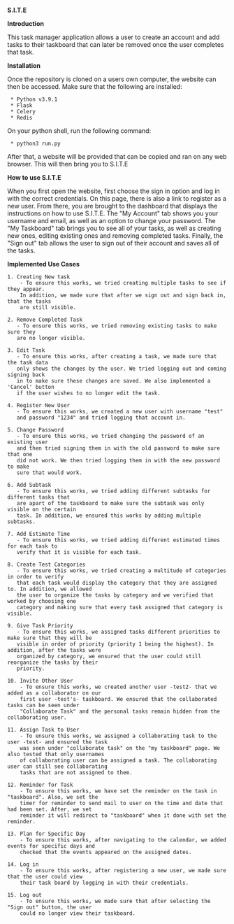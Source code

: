 **S.I.T.E**

**Introduction**

This task manager application allows a user to create an account and add tasks to their taskboard that can later be removed once the user completes that task. 

**Installation**

Once the repository is cloned on a users own computer, the website can then be accessed. Make sure that the following are installed:

     * Python v3.9.1
     * Flask
     * Celery 
     * Redis 

On your python shell, run the following command:

     * python3 run.py

After that, a website will be provided that can be copied and ran on any web browser. This will then bring you to S.I.T.E

**How to use S.I.T.E**

When you first open the website, first choose the sign in option and log in with the correct credentials. On this page, there is also a link to register as a new user. From there, you are brought to the dashboard that displays the instructions on how to use S.I.T.E. The "My Account" tab shows you your username and email, as well as an option to change your password. The "My Taskboard" tab brings you to see all of your tasks, as well as creating new ones, editing existing ones and removing completed tasks. Finally, the "Sign out" tab allows the user to sign out of their account and saves all of the tasks.

**Implemented Use Cases**

    1. Creating New task
        - To ensure this works, we tried creating multiple tasks to see if they appear. 
        In addition, we made sure that after we sign out and sign back in, that the tasks 
        are still visible.
   
    2. Remove Completed Task
       - To ensure this works, we tried removing existing tasks to make sure they 
       are no longer visible. 
 
    3. Edit Task
       - To ensure this works, after creating a task, we made sure that the task data 
       only shows the changes by the user. We tried logging out and coming signing back 
       in to make sure these changes are saved. We also implemented a 'Cancel' button 
       if the user wishes to no longer edit the task.  
  
    4. Register New User
       - To ensure this works, we created a new user with username "test" 
       and password "1234" and tried logging that account in. 

    5. Change Password
       - To ensure this works, we tried changing the password of an existing user 
       and then tried signing them in with the old password to make sure that one 
       did not work. We then tried logging them in with the new password to make 
       sure that would work.  
       
    6. Add Subtask
       - To ensure this works, we tried adding different subtasks for different tasks that
       are apart of the taskboard to make sure the subtask was only visible on the certain
       task. In addition, we ensured this works by adding multiple subtasks. 
       
    7. Add Estimate Time
       - To ensure this works, we tried adding different estimated times for each task to 
       verify that it is visible for each task.
       
    8. Create Test Categories
       - To ensure this works, we tried creating a multitude of categories in order to verify
       that each task would display the category that they are assigned to. In addition, we allowed 
       the user to organize the tasks by category and we verified that worked by choosing one
       category and making sure that every task assigned that category is visible.
       
    9. Give Task Priority
       - To ensure this works, we assigned tasks different priorities to make sure that they will be 
       visible in order of priority (priority 1 being the highest). In addition, after the tasks were 
       organized by category, we ensured that the user could still reorganize the tasks by their
       priority. 
       
    10. Invite Other User
        - To ensure this works, we created another user -test2- that we added as a collaborator on our 
        first user -test's- taskboard. We ensured that the collaborated tasks can be seen under 
        "Collaborate Task" and the personal tasks remain hidden from the collaborating user. 
        
    11. Assign Task to User
        - To ensure this works, we assigned a collaborating task to the user -test- and ensured the task 
        was seen under "collaborate task" on the "my taskboard" page. We also tested that only usernames 
        of collaborating user can be assigned a task. The collaborating user can still see collaborating 
        tasks that are not assigned to them.
        
    12. Reminder for Task
        - To ensure this works, we have set the reminder on the task in "taskboard". Also, we set the 
        timer for reminder to send mail to user on the time and date that had been set. After, we set 
        reminder it will redirect to "taskboard" when it done with set the reminder.
        
    13. Plan for Specific Day
        - To ensure this works, after navigating to the calendar, we added events for specific days and 
        checked that the events appeared on the assigned dates.
        
    14. Log in
        - To ensure this works, after registering a new user, we made sure that the user could view
        their task board by logging in with their credentials. 
        
    15. Log out 
        - To ensure this works, we made sure that after selecting the "Sign out" button, the user
        could no longer view their taskboard. 
